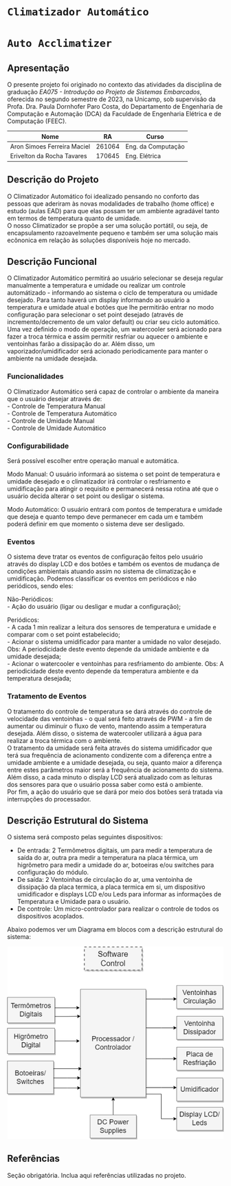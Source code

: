 # ` Climatizador Automático `
# ` Auto Acclimatizer `

## Apresentação

O presente projeto foi originado no contexto das atividades da disciplina de graduação *EA075 - Introdução ao Projeto de Sistemas Embarcados*, 
oferecida no segundo semestre de 2023, na Unicamp, sob supervisão da Profa. Dra. Paula Dornhofer Paro Costa, do Departamento de Engenharia de Computação e Automação (DCA) da Faculdade de Engenharia Elétrica e de Computação (FEEC).


|Nome  | RA | Curso|
|--|--|--|
| Aron Simoes Ferreira Maciel  | 261064 | Eng. da Computação|
| Erivelton da Rocha Tavares   | 170645 | Eng. Elétrica|


## Descrição do Projeto
O Climatizador Automático foi idealizado pensando no conforto das pessoas que aderiram às novas modalidades de trabalho (home office) e estudo (aulas EAD) para que elas possam ter um ambiente agradável tanto em termos de temperatura quanto de umidade.  
O nosso Climatizador se propõe a ser uma solução portátil, ou seja, de encapsulamento razoavelmente pequeno e também ser uma solução mais ecônonica em relação às soluções disponíveis hoje no mercado.


## Descrição Funcional
O Climatizador Automático permitirá ao usuário selecionar se deseja regular manualmente a temperatura e umidade ou realizar um controle automátizado - informando ao sistema o ciclo de temperatura ou umidade desejado. Para tanto haverá um display informando ao usuário a temperatura e umidade atual e botões que lhe permitirão entrar no modo configuração para selecionar o set point desejado (através de incremento/decremento de um valor default) ou criar seu ciclo automático.  
Uma vez definido o modo de operação, um watercooler será acionado para fazer a troca térmica e assim permitir resfriar ou aquecer o ambiente e ventoinhas farão a dissipação do ar. Além disso, um vaporizador/umidificador será acionado periodicamente para manter o ambiente na umidade desejada.


### Funcionalidades
O Climatizador Automático será capaz de controlar o ambiente da maneira que o usuário desejar através de:  
    - Controle de Temperatura Manual  
    - Controle de Temperatura Automático  
    - Controle de Umidade Manual  
    - Controle de Umidade Automático

### Configurabilidade
Será possível escolher entre operação manual e automática.  
  
Modo Manual: O usuário informará ao sistema o set point de temperatura e umidade desejado e o climatizador irá controlar o resfriamento e umidificação para atingir o requisito e permanecerá nessa rotina até que o usuário decida alterar o set point ou desligar o sistema.  
  
Modo Automático: O usuário entrará com pontos de temperatura e umidade que deseja e quanto tempo deve permanecer em cada um e também poderá definir em que momento o sistema deve ser desligado.


### Eventos
O sistema deve tratar os eventos de configuração feitos pelo usuário através do display LCD e dos botões e também os eventos de mudança de condições ambientais atuando assim no sistema de climatização e umidificação. Podemos classificar os eventos em periódicos e não periódicos, sendo eles:  
  
Não-Periódicos:  
    - Ação do usuário (ligar ou desligar e mudar a configuração);  
  
Periódicos:  
    - A cada 1 min realizar a leitura dos sensores de temperatura e umidade e comparar com o set point estabelecido;  
    - Acionar o sistema umidificador para manter a umidade no valor desejado. 
    Obs: A periodicidade deste evento depende da umidade ambiente e da umidade desejada;  
    - Acionar o watercooler e ventoinhas para resfriamento do ambiente.
    Obs: A periodicidade deste evento depende da temperatura ambiente e da temperatura desejada;


### Tratamento de Eventos
O tratamento do controle de temperatura se dará através do controle de velocidade das ventoinhas - o qual será feito através de PWM - a fim de aumentar ou diminuir o fluxo de vento, mantendo assim a temperatura desejada. Além disso, o sistema de watercooler utilizará a água para realizar a troca térmica com o ambiente.  
O tratamento da umidade será feita através do sistema umidificador que terá sua frequência de acionamento condizente com a diferença entre a umidade ambiente e a umidade desejada, ou seja, quanto maior a diferença entre estes parâmetros maior será a frequência de acionamento do sistema.  
Além disso, a cada minuto o display LCD será atualizado com as leituras dos sensores para que o usuário possa saber como está o ambiente.  
Por fim, a ação do usuário que se dará por meio dos botões será tratada via interrupções do processador.

## Descrição Estrutural do Sistema
O sistema será composto pelas seguintes dispositivos: 
- De entrada: 2 Termômetros digitais, um para medir a temperatura de saída do ar, outra pra medir a temperatura na placa térmica, um higrômetro para medir a umidade do ar, botoeiras e/ou switches para configuração do módulo.
- De saída: 2 Ventoinhas de circulação do ar, uma ventoinha de dissipação da placa termica, a placa termica em si, um dispositivo umidificador e displays LCD e/ou Leds para informar as informações de Temperatura e Umidade para o usuário.
- De controle: Um micro-controlador para realizar o controle de todos os dispositivos acoplados.

Abaixo podemos ver um Diagrama em blocos com a descrição estrutural do sistema:

![Diagrama Estrutural](./Descrição_Estrutural.png)

## Referências
Seção obrigatória. Inclua aqui referências utilizadas no projeto.

